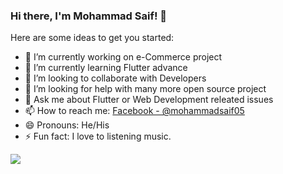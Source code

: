 ### Hi there, I'm Mohammad Saif! 👋


Here are some ideas to get you started:

- 🔭 I’m currently working on e-Commerce project
- 🌱 I’m currently learning Flutter advance
- 👯 I’m looking to collaborate with Developers
- 🤔 I’m looking for help with many more open source project
- 💬 Ask me about Flutter or Web Development releated issues
- 📫 How to reach me: [Facebook - @mohammadsaif05](https://www.facebook.com/mohammadsaif05)
- 😄 Pronouns: He/His
- ⚡ Fun fact: I love to listening music.

<img src="https://github-readme-stats.vercel.app/api?username=mohammadsaif19&&show_icons=true&title_color=77DD77&icon_color=77DD77&text_color=daf7dc&bg_color=151515"/>
